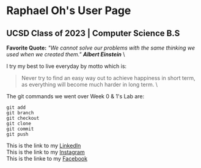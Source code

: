 # Raphael Oh's User Page 

## UCSD Class of 2023 | Computer Science B.S 

**Favorite Quote:** *"We cannot solve our problems with the same thinking we used when we created them."* ***Albert Einstein*** \

I try my best to live everyday by motto which is: 
>Never try to find an easy way out to achieve happiness in short term, as everything will become much harder in long term. \

The git commands we went over Week 0 & 1's Lab are:

```
git add
git branch
git checkout
git clone
git commit
git push
```

This is the link to my [LinkedIn](https://www.linkedin.com/in/raphaeloh96/)\
This is the link to my [Instagram](https://www.instagram.com/raphaeloh96/)\
This is the linke to my [Facebook](https://www.facebook.com/raphaeloh96/)




